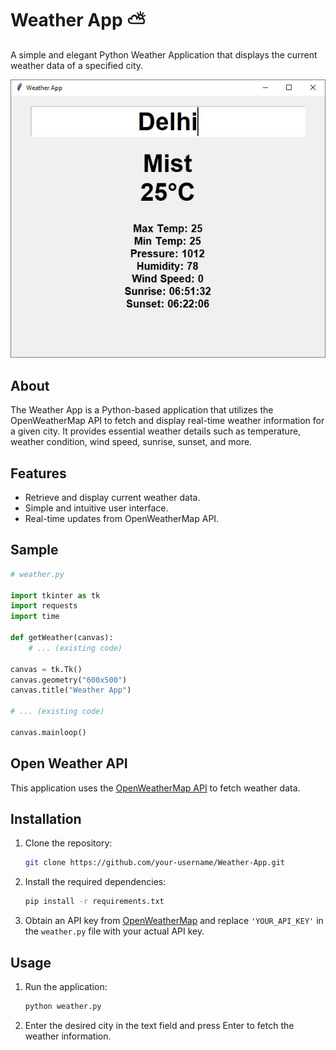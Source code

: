 # Weather App :partly_sunny:

A simple and elegant Python Weather Application that displays the current weather data of a specified city.

<p align="center">
  <img src="https://github.com/SAURABHSINGHDHAMI/Weather-App/blob/main/sample/delhi_weather_screenshot.jpg" />
</p>

## About

The Weather App is a Python-based application that utilizes the OpenWeatherMap API to fetch and display real-time weather information for a given city. It provides essential weather details such as temperature, weather condition, wind speed, sunrise, sunset, and more.

## Features

- Retrieve and display current weather data.
- Simple and intuitive user interface.
- Real-time updates from OpenWeatherMap API.

## Sample

```python
# weather.py

import tkinter as tk
import requests
import time

def getWeather(canvas):
    # ... (existing code)

canvas = tk.Tk()
canvas.geometry("600x500")
canvas.title("Weather App")

# ... (existing code)

canvas.mainloop()
```
## Open Weather API

This application uses the [OpenWeatherMap API](https://openweathermap.org/) to fetch weather data.

## Installation

1. Clone the repository:
    ```bash
    git clone https://github.com/your-username/Weather-App.git
    ```

2. Install the required dependencies:
    ```bash
    pip install -r requirements.txt
    ```

3. Obtain an API key from [OpenWeatherMap](https://openweathermap.org/) and replace `'YOUR_API_KEY'` in the `weather.py` file with your actual API key.

## Usage

1. Run the application:
    ```bash
    python weather.py
    ```

2. Enter the desired city in the text field and press Enter to fetch the weather information.

